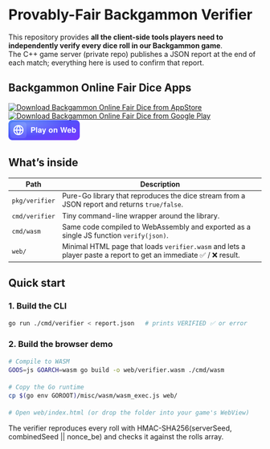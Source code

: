 # Provably-Fair Backgammon Verifier

This repository provides **all the client-side tools players need to independently
verify every dice roll in our Backgammon game**.  
The C++ game server (private repo) publishes a JSON report at the end of each
match; everything here is used to confirm that report.

## Backgammon Online Fair Dice Apps

<p>
  <a href="https://apps.apple.com/app/id6739750400">
    <img alt="Download Backgammon Online Fair Dice from AppStore" src="img/stores/app-store.svg" height="40" style="margin-right:20px;">
  </a>
  <a href="https://play.google.com/store/apps/details?id=io.zeroplay.backgammon2">
    <img alt="Download Backgammon Online Fair Dice from Google Play" src="img/stores/google-play.png" height="40" style="margin-right:20px;">
  </a>
  <a href="https://play.zeroplay.io/backgammon/">
    <img alt="Play Backgammon Online Fair Dice on Web" src="img/stores/h5.svg" height="40">
  </a>
</p>



## What’s inside

| Path | Description |
|------|-------------|
| `pkg/verifier` | Pure-Go library that reproduces the dice stream from a JSON report and returns `true/false`. |
| `cmd/verifier` | Tiny command-line wrapper around the library. |
| `cmd/wasm` | Same code compiled to WebAssembly and exported as a single JS function `verify(json)`. |
| `web/` | Minimal HTML page that loads `verifier.wasm` and lets a player paste a report to get an immediate ✅ / ❌ result. |


## Quick start

### 1. Build the CLI

```bash
go run ./cmd/verifier < report.json   # prints VERIFIED ✅ or error
```

### 2. Build the browser demo

```bash
# Compile to WASM
GOOS=js GOARCH=wasm go build -o web/verifier.wasm ./cmd/wasm

# Copy the Go runtime
cp $(go env GOROOT)/misc/wasm/wasm_exec.js web/

# Open web/index.html (or drop the folder into your game's WebView)
```

The verifier reproduces every roll with HMAC-SHA256(serverSeed, combinedSeed || nonce_be) and checks it against the rolls array.
